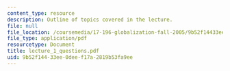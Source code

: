 ```yaml
---
content_type: resource
description: Outline of topics covered in the lecture.
file: null
file_location: /coursemedia/17-196-globalization-fall-2005/9b52f14433ee0deef17a2819b53fa9ee_lecture_1_questions.pdf
file_type: application/pdf
resourcetype: Document
title: lecture_1_questions.pdf
uid: 9b52f144-33ee-0dee-f17a-2819b53fa9ee
---
```

